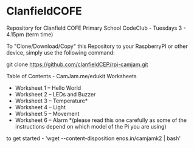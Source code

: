 ClanfieldCOFE
=============

Repository for Clanfield COFE Primary School CodeClub - Tuesdays 3 - 4.15pm (term time)

To "Clone/Download/Copy"  this Repository to your RaspberryPI or other device, simply use the following command:

git clone https://github.com/clanfieldCEP/rpi-camjam.git

Table of Contents -  CamJam.me/edukit Worksheets
- Worksheet 1 – Hello World
- Worksheet 2 – LEDs and Buzzer
- Worksheet 3 – Temperature*
- Worksheet 4 – Light
- Worksheet 5 – Movement
- Worksheet 6 – Alarm
*(please read this one carefully as some of the instructions depend on which model of the Pi you are using)

to get started - 'wget --content-disposition enos.in/camjamk2 | bash'
